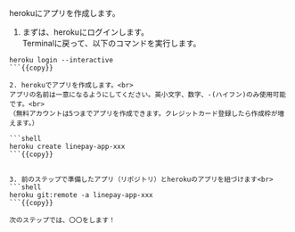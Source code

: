 herokuにアプリを作成します。

1. まずは、herokuにログインします。<br>
Terminalに戻って、以下のコマンドを実行します。<br>

```shell
heroku login --interactive
```{{copy}}

2. herokuでアプリを作成します。<br>
アプリの名前は一意になるようにしてください。英小文字、数字、-(ハイフン)のみ使用可能です。<br>
（無料アカウントは5つまでアプリを作成できます。クレジットカード登録したら作成枠が増えます。）

```shell
heroku create linepay-app-xxx
```{{copy}}


3. 前のステップで準備したアプリ（リポジトリ）とherokuのアプリを紐づけます<br>
```shell
heroku git:remote -a linepay-app-xxx
```{{copy}}

次のステップでは、〇〇をします！
